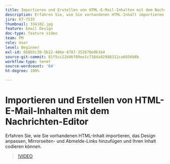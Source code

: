 ```yaml
---
title: Importieren und Erstellen von HTML-E-Mail-Inhalten mit dem Nachrichten-Editor
description: Erfahren Sie, wie Sie vorhandenen HTML-Inhalt importieren, das Design anpassen, Mirrorseiten- und Abmelde-Links hinzufügen und Ihren Inhalt codieren können.
jira: KT-7535
thumbnail: 334102.jpg
feature: Email Design
doc-type: feature video
team: PM
role: User
level: Beginner
exl-id: 6b8b5c30-5b12-486e-8787-352670e0b164
source-git-commit: 81f5cc22d46f89ee1c7164a92988311ca6036b8b
workflow-type: tm+mt
source-wordcount: '64'
ht-degree: 100%

---
```


# Importieren und Erstellen von HTML-E-Mail-Inhalten mit dem Nachrichten-Editor

Erfahren Sie, wie Sie vorhandenen HTML-Inhalt importieren, das Design anpassen, Mirrorseiten- und Abmelde-Links hinzufügen und Ihren Inhalt codieren können.

>[!VIDEO](https://video.tv.adobe.com/v/334102?quality=12&learn=on)
